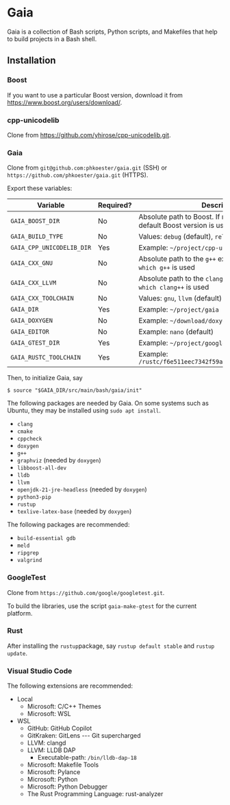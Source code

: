 # Gaia

Gaia is a collection of Bash scripts, Python scripts, and Makefiles that help to build projects in a Bash
shell.

## Installation

### Boost

If you want to use a particular Boost version, download it from <https://www.boost.org/users/download/>.

### cpp-unicodelib

Clone from <https://github.com/yhirose/cpp-unicodelib.git>.

### Gaia

Clone from `git@github.com:phkoester/gaia.git` (SSH) or `https://github.com/phkoester/gaia.git` (HTTPS).

Export these variables:

| Variable                  | Required? | Description
| ------------------------- | --------- | -----------
| `GAIA_BOOST_DIR`          | No        | Absolute path to Boost. If not set, the system's default Boost version is used
| `GAIA_BUILD_TYPE`         | No        | Values: `debug` (default), `release`
| `GAIA_CPP_UNICODELIB_DIR` | Yes       | Example: `~/project/cpp-unicodelib`
| `GAIA_CXX_GNU`            | No        | Absolute path to the `g++` executable. If not set, `which g++` is used
| `GAIA_CXX_LLVM`           | No        | Absolute path to the `clang++` executable. If not set, `which clang++` is used
| `GAIA_CXX_TOOLCHAIN`      | No        | Values: `gnu`, `llvm` (default)
| `GAIA_DIR`                | Yes       | Example: `~/project/gaia`
| `GAIA_DOXYGEN`            | No        | Example: `~/download/doxygen-1.12.0/bin/doxygen`
| `GAIA_EDITOR`             | No        | Example: `nano` (default)
| `GAIA_GTEST_DIR`          | Yes       | Example: `~/project/googletest`
| `GAIA_RUSTC_TOOLCHAIN`    | Yes       | Example: `/rustc/f6e511eec7342f59a25f7c0534f1dbea00d01b14`

Then, to initialize Gaia, say

```
$ source "$GAIA_DIR/src/main/bash/gaia/init"
```

The following packages are needed by Gaia. On some systems such as Ubuntu, they may be installed using
`sudo apt install`.

* `clang`
* `cmake`
* `cppcheck`
* `doxygen`
* `g++`
* `graphviz` (needed by `doxygen`)
* `libboost-all-dev`
* `lldb`
* `llvm`
* `openjdk-21-jre-headless` (needed by `doxygen`)
* `python3-pip`
* `rustup`
* `texlive-latex-base`  (needed by `doxygen`)

The following packages are recommended:

* `build-essential gdb`
* `meld`
* `ripgrep`
* `valgrind`

### GoogleTest

Clone from `https://github.com/google/googletest.git`.

To build the libraries, use the script `gaia-make-gtest` for the current platform.

### Rust

After installing the `rustup`package, say `rustup default stable` and `rustup update`.

### Visual Studio Code

The following extensions are recommended:

* Local
  * Microsoft: C/C++ Themes
  * Microsoft: WSL
* WSL
  * GitHub: GitHub Copilot
  * GitKraken: GitLens --- Git supercharged
  * LLVM: clangd
  * LLVM: LLDB DAP
    * Executable-path: `/bin/lldb-dap-18`
  * Microsoft: Makefile Tools
  * Microsoft: Pylance
  * Microsoft: Python
  * Microsoft: Python Debugger
  * The Rust Programming Language: rust-analyzer
